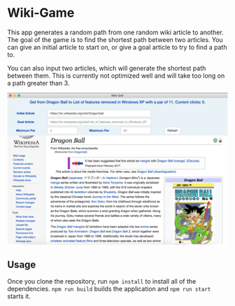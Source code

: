 # Wiki-Game

This app generates a random path from one random wiki article to another. The goal of the game is to find the shortest path
between two articles. You can give an initial article to start on, or give a goal article to try to find a path to. 

You can also input two articles, which will generate the shortest path between them. This is currently not optimized well and will take too long on a path greater than 3.

![Wiki-Golf-Screenshot](https://raw.githubusercontent.com/Jflinchum/Wiki-Game/master/docs/wiki-golf.png)

## Usage

Once you clone the repository, run `npm install` to install all of the dependencies.
`npm run build` builds the application and `npm run start` starts it.

